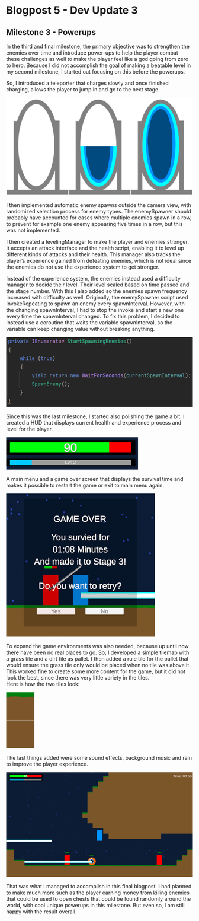 ﻿# Blogpost 5 - Dev Update 3

## Milestone 3 - Powerups

In the third and final milestone, the primary objective was to strengthen the enemies over time and introduce power-ups to help the player combat these challenges as well to make the player feel like a god going from zero to hero. Because I did not accomplish the goal of making a beatable level in my second milestone, I started out focusing on this before the powerups.

So, I introduced a teleporter that charges slowly and once finished charging, allows the player to jump in and go to the next stage.

![PortalFrame.png](Images/Blogpost5/PortalFrame.png)

I then implemented automatic enemy spawns outside the camera view, with randomized selection process for enemy types. The enemySpawner should probably have accounted for cases where multiple enemies spawn in a row, to prevent for example one enemy appearing five times in a row, but this was not implemented.

I then created a levelingManager to make the player and enemies stronger. It accepts an attack interface and the health script, enabling it to level up different kinds of attacks and their health. This manager also tracks the player’s experience gained from defeating enemies, which is not ideal since the enemies do not use the experience system to get stronger.

Instead of the experience system, the enemies instead used a difficulty manager to decide their level. Their level scaled based on time passed and the stage number. With this I also added so the enemies spawn frequency increased with difficulty as well. Originally, the enemySpawner script used InvokeRepeating to spawn an enemy every spawnInterval. However, with the changing spawnInterval, I had to stop the invoke and start a new one every time the spawnInterval changed. To fix this problem, I decided to instead use a coroutine that waits the variable spawnInterval, so the variable can keep changing value without breaking anything.

![EnemySpawnerCoroutine.png](Images/Blogpost5/EnemySpawnerCoroutine.png)

Since this was the last milestone, I started also polishing the game a bit. I created a HUD that displays current health and experience process and level for the player.

![HealthXpBar.png](Images/Blogpost5/HealthXpBar.png)

A main menu and a game over screen that displays the survival time and makes it possible to restart the game or exit to main menu again.

![GameOver.png](Images/Blogpost5/GameOver.png)

To expand the game environments was also needed, because up until now there have been no real places to go. So, I developed a simple tilemap with a grass tile and a dirt tile as pallet. I then added a rule tile for the pallet that would ensure the grass tile only would be placed when no tile was above it. This worked fine to create some more content for the game, but it did not look the best, since there was very little variety in the tiles.  
Here is how the two tiles look:

<img src="./Images/Blogpost5/tiles.png" alt="OnJump method" width="15%"/>

The last things added were some sound effects, background music and rain to improve the player experience.

![Gameplay.png](Images/Blogpost5/Gameplay.png)

That was what I managed to accomplish in this final blogpost. I had planned to make much more such as the player earning money from killing enemies that could be used to open chests that could be found randomly around the world, with cool unique powerups in this milestone. But even so, I am still happy with the result overall.